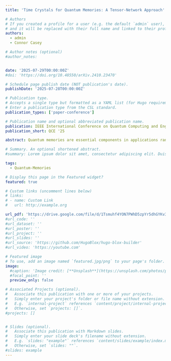 ```yaml
---
title: 'Time Crystals for Quantum Memories: A Tensor-Network Approach'

# Authors
# If you created a profile for a user (e.g. the default `admin` user), write the username (folder name) here
# and it will be replaced with their full name and linked to their profile.
authors:
  - admin
  - Connor Casey

# Author notes (optional)
#author_notes:


date: '2025-07-29T00:00:00Z'
#doi: 'https://doi.org/10.48550/arXiv.2410.23470'

# Schedule page publish date (NOT publication's date).
publishDate: '2025-07-28T00:00:00Z'

# Publication type.
# Accepts a single type but formatted as a YAML list (for Hugo requirements).
# Enter a publication type from the CSL standard.
publication_types: ['paper-conference']

# Publication name and optional abbreviated publication name.
publication: IEEE International Conference on Quantum Computing and Engineering 2025
publication_short: QCE '25

abstract: Quantum memories are essential components in applications ranging from quantum computing to quantum communication networks. However, their practical utility is constrained by short decoherence times, motivating the search for new physical systems that can inherently protect stored information. Discrete time crystals (DTCs)—periodically driven many-body systems exhibiting stable subharmonic oscillations that break discrete time-translation symmetry—offer a promising approach, as they are theoretically able to shield encoded information from local perturbations, making them compelling candidates for next-generation, passively protected quantum memories. In this work, we employ a tensor-network framework that models a quantum memory as a DTC. We employ the time-evolving block-decimation (TEBD) algorithm to perform both real- and imaginary-time evolution of a matrix-product-state (MPS) representation, thereby efficiently capturing the large many-body Hilbert space while tracking entanglement growth, sub-harmonic spectral responses, and memory-fidelity metrics over experimentally relevant timescales. By sweeping the drive strength, interaction range, and disorder, we map the phase diagram, pinpoint regimes that sustain time-crystalline order, and set the stage to model their coherence lifetimes.

# Summary. An optional shortened abstract.
#summary: Lorem ipsum dolor sit amet, consectetur adipiscing elit. Duis posuere tellus ac convallis placerat. Proin tincidunt magna sed ex sollicitudin condimentum.

tags:
  - Quantum-Memories

# Display this page in the Featured widget?
featured: true

# Custom links (uncomment lines below)
# links:
# - name: Custom Link
#   url: http://example.org

url_pdf: 'https://drive.google.com/file/d/1Tsmuhf4YON7PWhD5zpYr5dhGYKv3eW-N/view?usp=drive_link'
#url_code: ''
#url_dataset: ''
#url_poster: ''
#url_project: ''
#url_slides: ''
#url_source: 'https://github.com/HugoBlox/hugo-blox-builder'
#url_video: 'https://youtube.com'

# Featured image
# To use, add an image named `featured.jpg/png` to your page's folder.
image:
  #caption: 'Image credit: [**Unsplash**](https://unsplash.com/photos/pLCdAaMFLTE)'
  #focal_point: ''
  preview_only: false

# Associated Projects (optional).
#   Associate this publication with one or more of your projects.
#   Simply enter your project's folder or file name without extension.
#   E.g. `internal-project` references `content/project/internal-project/index.md`.
#   Otherwise, set `projects: []`.
#projects: []


# Slides (optional).
#   Associate this publication with Markdown slides.
#   Simply enter your slide deck's filename without extension.
#   E.g. `slides: "example"` references `content/slides/example/index.md`.
#   Otherwise, set `slides: ""`.
#slides: example
---
```


